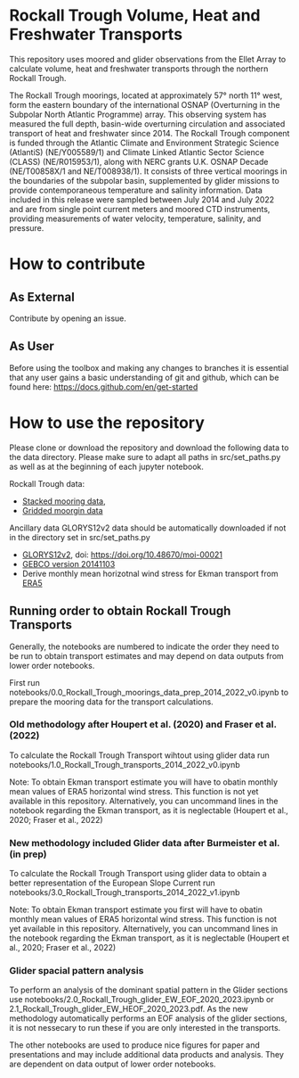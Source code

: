 # Rockall Trough Volume, Heat and Freshwater Transports
This repository uses moored and glider observations from the Ellet Array to calculate volume, heat and freshwater transports through the northern Rockall Trough.

The Rockall Trough moorings, located at approximately 57° north 11° west, form the eastern boundary of the international OSNAP (Overturning in the Subpolar North Atlantic Programme) array. This observing system has measured the full depth, basin-wide overturning circulation and associated transport of heat and freshwater since 2014. The Rockall Trough component is funded through the Atlantic Climate and Environment Strategic Science (AtlantiS) (NE/Y005589/1) and Climate Linked Atlantic Sector Science (CLASS) (NE/R015953/1), along with NERC grants U.K. OSNAP Decade (NE/T00858X/1 and NE/T008938/1). It consists of three vertical moorings in the boundaries of the subpolar basin, supplemented by glider missions to provide contemporaneous temperature and salinity information. Data included in this release were sampled between July 2014 and July 2022 and are from single point current meters and moored CTD instruments, providing measurements of water velocity, temperature, salinity, and pressure.

# How to contribute
## As External
Contribute by opening an issue.

## As User
Before using the toolbox and making any changes to branches it is essential that any user gains a basic understanding of git and github, which can be found here: https://docs.github.com/en/get-started

# How to use the repository
Please clone or download the repository and download the following data to the data directory. Please make sure to adapt all paths in src/set_paths.py as well as at the beginning of each jupyter notebook.

Rockall Trough data: 
- [Stacked mooring data](https://thredds.sams.ac.uk/thredds/catalog/osnap/osnap.html?dataset=osnap_rtms_tsuv_v1),
- [Gridded moorgin data](https://thredds.sams.ac.uk/thredds/catalog/osnap/osnap.html?dataset=osnap_rtmg_tsuv_v1)

Ancillary data
GLORYS12v2 data should be automatically downloaded if not in the directory set in src/set_paths.py
- [GLORYS12v2](https://data.marine.copernicus.eu/product/GLOBAL_MULTIYEAR_PHY_001_030/description), doi: https://doi.org/10.48670/moi-00021
- [GEBCO version 20141103](https://www.gebco.net/data_and_products/gridded_bathymetry_data/version_20141103/)
- Derive monthly mean horizotnal wind stress for Ekman transport from [ERA5](https://cds.climate.copernicus.eu/datasets/derived-era5-single-levels-daily-statistics?tab=overview)

## Running order to obtain Rockall Trough Transports
Generally, the notebooks are numbered to indicate the order they need to be run to obtain transport estimates and may depend on data outputs from lower order notebooks.

First run notebooks/0.0_Rockall_Trough_moorings_data_prep_2014_2022_v0.ipynb to prepare the mooring data for the transport calculations. 

### Old methodology after Houpert et al. (2020) and Fraser et al. (2022)
To calculate the Rockall Trough Transport wihtout using glider data run notebooks/1.0_Rockall_Trough_transports_2014_2022_v0.ipynb

Note: To obtain Ekman transport estimate you will have to obatin monthly mean values of ERA5 horizontal wind stress. This function is not yet available in this repository. Alternatively, you can uncommand lines in the notebook regarding the Ekman transport, as it is neglectable (Houpert et al., 2020; Fraser et al., 2022)

### New methodology included Glider data after Burmeister et al. (in prep)
To calculate the Rockall Trough Transport using glider data to obtain a better representation of the European Slope Current run notebooks/3.0_Rockall_Trough_transports_2014_2022_v1.ipynb

Note: To obtain Ekman transport estimate you first will have to obatin monthly mean values of ERA5 horizontal wind stress. This function is not yet available in this repository. Alternatively, you can uncommand lines in the notebook regarding the Ekman transport, as it is neglectable (Houpert et al., 2020; Fraser et al., 2022)

### Glider spacial pattern analysis
To perform an analysis of the dominant spatial pattern in the Glider sections use notebooks/2.0_Rockall_Trough_glider_EW_EOF_2020_2023.ipynb or 2.1_Rockall_Trough_glider_EW_HEOF_2020_2023.pdf. As the new methodology automatically performs an EOF analysis of the glider sections, it is not nessecary to run these if you are only interested in the transports.

The other notebooks are used to produce nice figures for paper and presentations and may include additional data products and analysis. They are dependent on data output of lower order notebooks.
